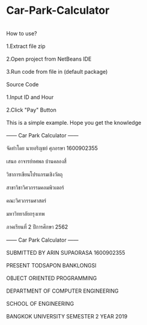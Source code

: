 # Car-Park-Calculator
<br />How to use?<br />
<br />1.Extract file zip<br />
<br />2.Open project from NetBeans IDE<br />
<br />3.Run code from file in (default package)<br />
<br />Source Code<br />
<br />1.Input ID and Hour<br />
<br />2.Click "Pay" Button<br />
<br />This is a simple example. Hope you get the knowledge<br />
<br />—— Car Park Calculator —— <br />
<br />จัดทำโดย นายอริญชย์ ศุภอรษา 1600902355 <br />
<br />เสนอ อาจารย์ทศพล บ้านคลองสี่ <br />
<br />วิชาการเขียนโปรแกรมเชิงวัตถุ <br />
<br />สาขาวิชาวิศวกรรมคอมพิวเตอร์ <br />
<br />คณะวิศวกรรมศาสตร์ <br />
<br />มหาวิทยาลัยกรุงเทพ <br />
<br />ภาคเรียนที่ 2 ปีการศึกษา 2562 <br />
<br />—— Car Park Calculator ——<br />
<br />SUBMITTED BY ARIN SUPAORASA 1600902355 <br />
<br />PRESENT TODSAPON BANKLONGSI <br />
<br />OBJECT ORIENTED PROGRAMMING <br />
<br />DEPARTMENT OF COMPUTER ENGINEERING <br />
<br />SCHOOL OF ENGINEERING <br />
<br />BANGKOK UNIVERSITY SEMESTER 2 YEAR 2019<br />
